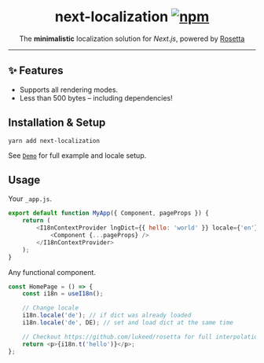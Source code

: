 <h1 align="center">
	next-localization
	<a href="https://www.npmjs.org/package/next-localization"><img src="https://img.shields.io/npm/v/next-localization.svg?style=flat" alt="npm"></a>
</h1>
<p align="center">The <strong>minimalistic</strong> localization solution for <em>Next.js</em>, powered by <a href="https://github.com/lukeed/rosetta">Rosetta</a></p>

---

## ✨ Features <a name="features"></a>

-   Supports all rendering modes.
-   Less than 500 bytes – including dependencies!

## Installation & Setup <a name="setup"></a> <a name="installation"></a>

```
yarn add next-localization
```

See [`Demo`](./example) for full example and locale setup.

## Usage

Your `_app.js`.

```js
export default function MyApp({ Component, pageProps }) {
    return (
        <I18nContextProvider lngDict={{ hello: 'world' }} locale={'en'}>
            <Component {...pageProps} />
        </I18nContextProvider>
    );
}
```

Any functional component.

```js
const HomePage = () => {
    const i18n = useI18n();

    // Change locale
    i18n.locale('de'); // if dict was already loaded
    i18n.locale('de', DE); // set and load dict at the same time

    // Checkout https://github.com/lukeed/rosetta for full interpolation support
    return <p>{i18n.t('hello')}</p>;
};
```
